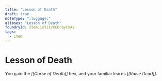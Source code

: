 ```yaml
---
title: "Lesson of Death"
draft: true
noteType: ":luggage:"
aliases: "Lesson of Death"
foundryId: Item.ioYJ1VKCDnGyCmAs
tags:
  - Item
---
```


# Lesson of Death

You gain the _[[Curse of Death]]_ hex, and your familiar learns _[[Raise Dead]]_.
